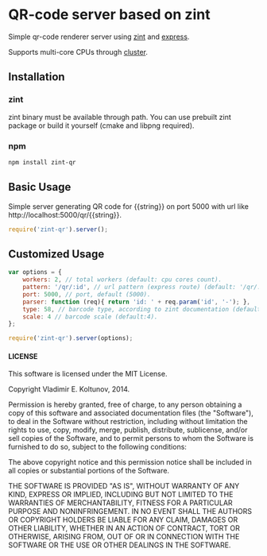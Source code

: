 # QR-code server based on zint 

Simple qr-code renderer server using [zint](http://zint.github.io/) and [express](https://github.com/strongloop/express).

Supports multi-core CPUs through [cluster](http://nodejs.org/docs/latest/api/cluster.html).

## Installation

### zint
zint binary must be available through path. You can use prebuilt zint package or build it yourself (cmake and libpng required).

### npm
```bash
npm install zint-qr
```


## Basic Usage

Simple server generating QR code for {{string}} on port 5000 with url like http://localhost:5000/qr/{{string}}.

```javascript
require('zint-qr').server();
```

## Customized Usage

```javascript
var options = {
	workers: 2, // total workers (default: cpu cores count).
	pattern: '/qr/:id', // url pattern (express route) (default: '/qr/:id').
	port: 5000, // port, default (5000).
	parser: function (req){ return 'id: ' + req.param('id', '-'); },
	type: 58, // barcode type, according to zint documentation (default: 58 - QR).
	scale: 4 // barcode scale (default:4).
};

require('zint-qr').server(options);
```


#### LICENSE

This software is licensed under the MIT License.

Copyright Vladimir E. Koltunov, 2014.

Permission is hereby granted, free of charge, to any person obtaining a
copy of this software and associated documentation files (the
"Software"), to deal in the Software without restriction, including
without limitation the rights to use, copy, modify, merge, publish,
distribute, sublicense, and/or sell copies of the Software, and to permit
persons to whom the Software is furnished to do so, subject to the
following conditions:

The above copyright notice and this permission notice shall be included
in all copies or substantial portions of the Software.

THE SOFTWARE IS PROVIDED "AS IS", WITHOUT WARRANTY OF ANY KIND, EXPRESS
OR IMPLIED, INCLUDING BUT NOT LIMITED TO THE WARRANTIES OF
MERCHANTABILITY, FITNESS FOR A PARTICULAR PURPOSE AND NONINFRINGEMENT. IN
NO EVENT SHALL THE AUTHORS OR COPYRIGHT HOLDERS BE LIABLE FOR ANY CLAIM,
DAMAGES OR OTHER LIABILITY, WHETHER IN AN ACTION OF CONTRACT, TORT OR
OTHERWISE, ARISING FROM, OUT OF OR IN CONNECTION WITH THE SOFTWARE OR THE
USE OR OTHER DEALINGS IN THE SOFTWARE.
